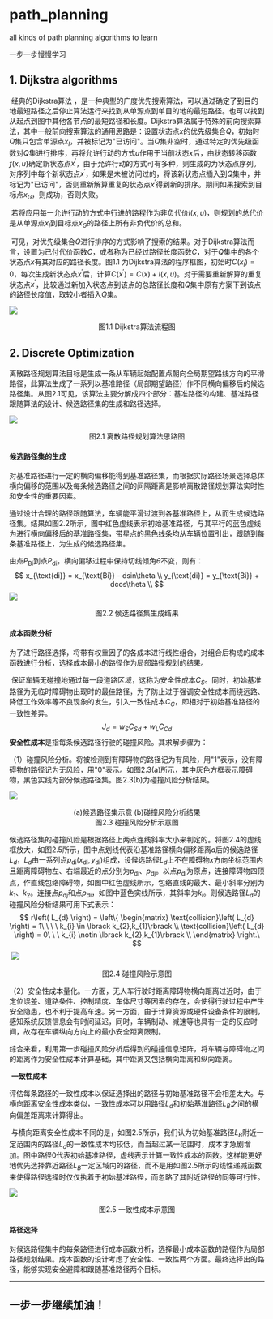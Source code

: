 # path_planning

all kinds of path planning algorithms to learn

一步一步慢慢学习

## 1. Dijkstra algorithms

​		经典的Dijkstra算法 ，是一种典型的广度优先搜索算法，可以通过确定了到目的地最短路径之后停止算法运行来找到从单源点到单目的地的最短路径。也可以找到从起点到图中其他各节点的最短路径和长度。
​		Dijkstra算法属于特殊的前向搜索算法，其中一般前向搜索算法的通用思路是：设置状态点$x$的优先级集合$Q$，初始时$Q$集只包含单源点$x_{I}$，并被标记为"已访问"。当$Q$集非空时，通过特定的优先级函数对$Q$集进行排序，再将允许行动的方式$u$作用于当前状态$x$后，由状态转移函数$f\left( x,u \right)$确定新状态点$x^{'}$，由于允许行动的方式可有多种，则生成的为状态点序列。对序列中每个新状态点$x^{'}$，如果是未被访问过的，将该新状态点插入到$Q$集中，并标记为"已访问"，否则重新解算重复的状态点$x^{'}$得到新的排序。期间如果搜索到目标点$x_{G}$，则成功，否则失败。

​		若将应用每一允许行动的方式中行进的路程作为非负代价$l\left( x,u \right)$，则规划的总代价是从单源点$x_{I}$到目标点$x_{G}$的路径上所有非负代价的总和。

​		可见，对优先级集合$Q$进行排序的方式影响了搜索的结果。对于Dijkstra算法而言，设置为已付代价函数$C$，或者称为已经过路径长度函数$C$，对于$Q$集中的各个状态点$x$有其对应的路径长度。图1.1 为Dijkstra算法的程序框图，初始时$C\left( x_{I} \right) = 0$，每次生成新状态点$x^{'}$后，计算$C\left( x^{'} \right) = C\left( x \right) + l\left( x,u \right)$。对于需要重新解算的重复状态点$x^{'}$，比较通过新加入状态点到该点的总路径长度和$Q$集中原有方案下到该点的路径长度值，取较小者插入$Q$集。

![](./images/框图.png)

<center>图1.1 Dijkstra算法流程图</center>

## 2. Discrete Optimization

​		离散路径规划算法目标是生成一条从车辆起始配置点朝向全局期望路线方向的平滑路径，此算法生成了一系列以基准路径（局部期望路径）作不同横向偏移后的候选路径集。从图2.1可见，该算法主要分解成四个部分：基准路径的构建、基准路径跟随算法的设计、候选路径集的生成和路径选择。

![](./images/离散路径规划.png)

<center>图2.1 离散路径规划算法思路图</center>

#### 候选路径集的生成

​		对基准路径进行一定的横向偏移能得到基准路径集，而根据实际路径场景选择总体横向偏移的范围以及每条候选路径之间的间隔距离是影响离散路径规划算法实时性和安全性的重要因素。

​		通过设计合理的路径跟随算法，车辆能平滑过渡到各基准路径上，从而生成候选路径集。结果如图2.2所示，图中红色虚线表示初始基准路径，与其平行的蓝色虚线为进行横向偏移后的基准路径集，带星点的黑色线条均从车辆位置引出，跟随到每条基准路径上，为生成的候选路径集。

由点$P_{\text{Bi}}$到点$P_{\text{di}}$，横向偏移过程中保持切线倾角$\theta$不变，则有：
$$
x_{\text{di}} = x_{\text{Bi}} - dsin\theta \\  
y_{\text{di}} = y_{\text{Bi}} + dcos\theta \\
$$
![](./images/候选路径.png)

<center>图2.2 候选路径集生成结果</center>

#### 成本函数分析

​		为了进行路径选择，将带有权重因子的各成本进行线性组合，对组合后构成的成本函数进行分析，选择成本最小的路径作为局部路径规划的结果。

​		保证车辆无碰撞地通过每一段道路区域，这称为安全性成本$C_{S}$。同时，初始基准路径为无临时障碍物出现时的最佳路径，为了防止过于强调安全性成本而绕远路、降低工作效率等不良现象的发生，引入一致性成本$C_{C}$，即相对于初始基准路径的一致性差异。
$$
J_{d} = w_{S}C_{Sd} + w_{L}C_{Cd}
$$
​		**安全性成本**是指每条候选路径行驶的碰撞风险。其求解步骤为：

（1）碰撞风险分析。将被检测到有障碍物的路径记为有风险，用"1"表示，没有障碍物的路径记为无风险，用"0"表示。如图2.3(a)所示，其中灰色方框表示障碍物，黑色实线为部分候选路径集。图2.3(b)为碰撞风险分析结果。

![](./images/碰撞风险.png)

<center>(a)候选路径集示意 (b)碰撞风险分析结果</center>

<center>图2.3 碰撞风险分析示意图</center>

​		候选路径集的碰撞风险是根据路径上两点连线斜率大小来判定的。将图2.4的虚线框放大，如图2.5所示，图中点划线代表沿基准路径横向偏移距离$d$后的候选路径$L_{d}$，$L_{d}$由一系列点${p_{\text{di}}(x}_{\text{di}},y_{\text{di}})$组成，设候选路径$L_{d}$上不在障碍物$x$方向坐标范围内且距离障碍物左、右端最近的点分别为$p_{\text{di}}$、$p_{\text{dj}}$。以点$p_{\text{di}}$为原点，连接障碍物四顶点，作直线包络障碍物，如图中红色虚线所示，包络直线的最大、最小斜率分别为$k_{1}$、$k_{2}$。连接点$p_{\text{dj}}$和点$p_{\text{di}}$，如图中蓝色实线所示，其斜率为$k_{i}$。则候选路径$L_{d}$的碰撞风险分析结果可用下式表示：
$$
r\left( L_{d} \right) = \left\{ \begin{matrix}                                           
 \text{collision}\left( L_{d} \right) = 1\ \ \ \ k_{i} \in \lbrack k_{2},k_{1}\rbrack \\    
 \text{collision}\left( L_{d} \right) = 0\ \ \ k_{i} \notin \lbrack k_{2},k_{1}\rbrack \\   
 \end{matrix} \right.\
$$
​    ![](./images/碰撞风险2.png)

<center>图2.4 碰撞风险示意图</center>

（2）安全性成本量化。一方面，无人车行驶时距离障碍物横向距离过近时，由于定位误差、道路条件、控制精度、车体尺寸等因素的存在，会使得行驶过程中产生安全隐患，也不利于提高车速。另一方面，由于计算资源或硬件设备条件的限制，感知系统反馈信息会有时间延迟，同时，车辆制动、减速等也具有一定的反应时间，故存在车辆纵向方向上的最小安全距离限制。

​		综合来看，利用第一步碰撞风险分析后得到的碰撞信息矩阵，将车辆与障碍物之间的距离作为安全性成本计算基础，其中距离又包括横向距离和纵向距离。



​		**一致性成本**

​		评估每条路径的一致性成本以保证选择出的路径与初始基准路径不会相差太大。与横向距离安全性成本类似，一致性成本可以用路径$L_{d}$和初始基准路径$L_{B}$之间的横向偏差距离来计算得出。

​		与横向距离安全性成本不同的是，如图2.5所示，我们认为初始基准路径$L_{B}$附近一定范围内的路径$L_{d}$的一致性成本均较低，而当超过某一范围时，成本才急剧增加。图中路径0代表初始基准路径，虚线表示计算一致性成本的函数。这样能更好地优先选择靠近路径$L_{B}$一定区域内的路径，而不是用如图2.5所示的线性递减函数来使得路径选择时仅仅执着于初始基准路径，而忽略了其附近路径的同等可行性。

![](./images/一致性成本.png)

<center>图2.5 一致性成本示意图</center>

#### 路径选择

​		对候选路径集中的每条路径进行成本函数分析，选择最小成本函数的路径作为局部路径规划结果。成本函数的设计考虑了安全性、一致性两个方面。最终选择出的路径，能够实现安全避障和跟随基准路径两个目标。





***



## 一步一步继续加油！

